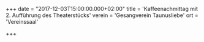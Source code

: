 +++
date = "2017-12-03T15:00:00.000+02:00"
title = 'Kaffeenachmittag mit 2. Aufführung des Theaterstücks'
verein = 'Gesangverein Taunusliebe'
ort = 'Vereinssaal'

+++

      